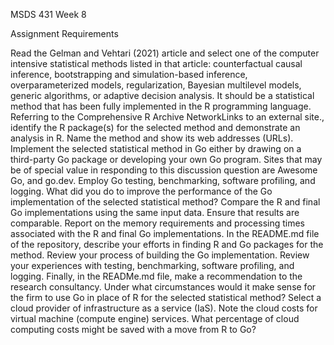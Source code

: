 MSDS 431 Week 8

Assignment Requirements

Read the Gelman and Vehtari (2021) article and select one of the computer intensive statistical methods listed in that article: counterfactual causal inference, bootstrapping and simulation-based inference, overparameterized models, regularization, Bayesian multilevel models, generic algorithms, or adaptive decision analysis. It should be a statistical method that has been fully implemented in the R programming language.
Referring to the Comprehensive R Archive NetworkLinks to an external site., identify the R package(s) for the selected method and demonstrate an analysis in R. Name the method and show its web addresses (URLs).
Implement the selected statistical method in Go either by drawing on a third-party Go package or developing your own Go program.  Sites that may be of special value in responding to this discussion question are Awesome Go, and go.dev.
Employ Go testing, benchmarking, software profiling, and logging. What did you do to improve the performance of the Go implementation of the selected statistical method?
Compare the R and final Go implementations using the same input data. Ensure that results are comparable. Report on the memory requirements and processing times associated with the R and final Go implementations.
In the README.md file of the repository, describe your efforts in finding R and Go packages for the method. Review your process of building the Go implementation. Review your experiences with testing, benchmarking, software profiling, and logging.
Finally, in the READMe.md file, make a recommendation to the research consultancy. Under what circumstances would it make sense for the firm to use Go in place of R for the selected statistical method? Select a cloud provider of infrastructure as a service (IaS). Note the cloud costs for virtual machine (compute engine) services. What percentage of cloud computing costs might be saved with a move from R to Go?
